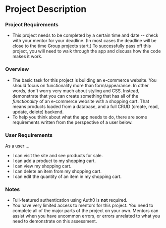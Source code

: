 # Project Description

### Project Requirements
* This project needs to be completed by a certain time and date -- check with your mentor for your deadline. (In most cases the deadline will be close to the time Group projects start.) To successfully pass off this project, you will need to walk through the app and discuss how the code makes it work. 

### Overview 
* The basic task for this project is building an e-commerce website. You should focus on functionality more than form/appearance. In other words, don't worry very much about styling and CSS. Instead, demonstrate that you can create something that has all of the *functionality* of an e-commerce website with a shopping cart. That means products loaded from a database, and a full CRUD (create, read, update, delete) backend.
* To help you think about what the app needs to do, there are some requirements written from the perspective of a user below. 

### User Requirements
As a user ...  
* I can visit the site and see products for sale.
* I can add a product to my shopping cart.
* I can view my shopping cart.
* I can delete an item from my shopping cart.
* I can edit the quantity of an item in my shopping cart.

### Notes
* Full-featured authentication using Auth0 is **not** required. 
* You have very limited access to mentors for this project. You need to complete all of the major parts of the project on your own. Mentors can assist when you have uncommon errors, or errors unrelated to what you need to demonstrate on this assessment. 
